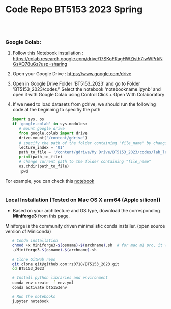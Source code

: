 # Code Repo BT5153 2023 Spring


<br><br>


### Google Colab:

1. Follow this Notebook installation :
https://colab.research.google.com/drive/17SKoFRagHWZisth7iwWPrkNGsXQ78uGz?usp=sharing

2. Open your Google Drive :
https://www.google.com/drive

3. Open in Google Drive Folder 'BT5153_2023' and go to Folder 'BT5153_2023/codes/'
Select the notebook 'notebookname.ipynb' and open it with Google Colab using Control Click + Open With Colaboratory

4. If we need to load datasets from gdrive, we should run the following code at the beginning to specifiy the path

```python
   import sys, os
   if 'google.colab' in sys.modules:
      # mount google drive
      from google.colab import drive
      drive.mount('/content/gdrive')
      # specify the path of the folder containing "file_name" by changing the lecture index:
      lecture_index = '01'
      path_to_file = '/content/gdrive/My Drive/BT5153_2023/codes/lab_lecture{}/'.format(lecture_index) 
      print(path_to_file)
      # change current path to the folder containing "file_name"
      os.chdir(path_to_file)
      !pwd
   ```
   For example, you can check this [notebook](https://github.com/rz0718/BT5153_2023/blob/main/codes/lab_lecture01/Best%20Practices%20to%20use%20Pandas.ipynb)
<br><br>


### Local Installation (Tested on Mac OS X arm64 (Apple silicon))

* Based on your architecture and OS type, download the corresponding **Miniforge3** from this [page](https://github.com/conda-forge/miniforge). 

Miniforge is the community driven minimalistic conda installer. (open source version of Miniconda)

```sh
   # Conda installation
   chmod +x Miniforge3-$(osname)-$(archname).sh  # for mac m1 pro, it would be Miniforge3-MacOSX-arm64.sh
   ./Miniforge3-$(osname)-$(archname).sh

   # Clone GitHub repo
   git clone git@github.com:rz0718/BT5153_2023.git
   cd BT5153_2023

   # Install python libraries and environment
   conda env create -f env.yml
   conda activate bt5153env

   # Run the notebooks
   jupyter notebook
   ```
